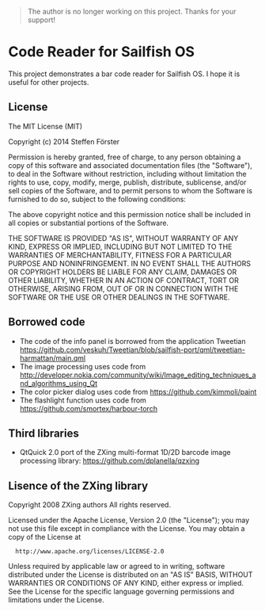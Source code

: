 >
> The author is no longer working on this project. Thanks for your support!
>


Code Reader for Sailfish OS
===========================

This project demonstrates a bar code reader for Sailfish OS. I hope it is useful for other projects.

## License

The MIT License (MIT)

Copyright (c) 2014 Steffen Förster

Permission is hereby granted, free of charge, to any person obtaining a copy
of this software and associated documentation files (the "Software"), to deal
in the Software without restriction, including without limitation the rights
to use, copy, modify, merge, publish, distribute, sublicense, and/or sell
copies of the Software, and to permit persons to whom the Software is
furnished to do so, subject to the following conditions:

The above copyright notice and this permission notice shall be included in
all copies or substantial portions of the Software.

THE SOFTWARE IS PROVIDED "AS IS", WITHOUT WARRANTY OF ANY KIND, EXPRESS OR
IMPLIED, INCLUDING BUT NOT LIMITED TO THE WARRANTIES OF MERCHANTABILITY,
FITNESS FOR A PARTICULAR PURPOSE AND NONINFRINGEMENT. IN NO EVENT SHALL THE
AUTHORS OR COPYRIGHT HOLDERS BE LIABLE FOR ANY CLAIM, DAMAGES OR OTHER
LIABILITY, WHETHER IN AN ACTION OF CONTRACT, TORT OR OTHERWISE, ARISING FROM,
OUT OF OR IN CONNECTION WITH THE SOFTWARE OR THE USE OR OTHER DEALINGS IN
THE SOFTWARE.

## Borrowed code

- The code of the info panel is borrowed from the application Tweetian https://github.com/veskuh/Tweetian/blob/sailfish-port/qml/tweetian-harmattan/main.qml
- The image processing uses code from http://developer.nokia.com/community/wiki/Image_editing_techniques_and_algorithms_using_Qt
- The color picker dialog uses code from https://github.com/kimmoli/paint
- The flashlight function uses code from https://github.com/smortex/harbour-torch

## Third libraries

- QtQuick 2.0 port of the ZXing multi-format 1D/2D barcode image processing library: https://github.com/dplanella/qzxing

## Lisence of the ZXing library

Copyright 2008 ZXing authors All rights reserved.

Licensed under the Apache License, Version 2.0 (the "License");
you may not use this file except in compliance with the License.
You may obtain a copy of the License at

      http://www.apache.org/licenses/LICENSE-2.0

Unless required by applicable law or agreed to in writing, software
distributed under the License is distributed on an "AS IS" BASIS,
WITHOUT WARRANTIES OR CONDITIONS OF ANY KIND, either express or implied.
See the License for the specific language governing permissions and
limitations under the License.

